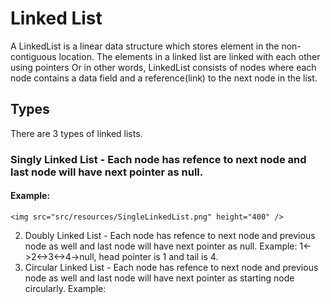 # Linked List

A LinkedList is a linear data structure which stores element in the non-contiguous location. The elements in a linked list are linked with each other using pointers Or in other words, LinkedList consists of nodes where each node contains a data field and a reference(link) to the next node in the list.

## Types

There are 3 types of linked lists.

### Singly Linked List - Each node has refence to next node and last node will have next pointer as null. 
   #### Example: 
	<img src="src/resources/SingleLinkedList.png" height="400" />
   2) Doubly Linked List - Each node has refence to next node and previous node as well and last node will have next pointer as null. Example: 1<->2<->3<->4->null, head pointer is 1 and tail is 4.
   3) Circular Linked List - Each node has refence to next node and previous node as well and last node will have next pointer as starting node circularly. Example: 

